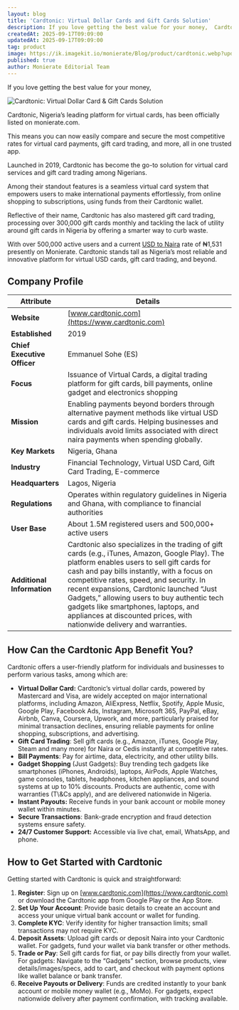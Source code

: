 ```yaml
---
layout: blog
title: 'Cardtonic: Virtual Dollar Cards and Gift Cards Solution'
description: If you love getting the best value for your money,  Cardtonic, Nigeria’s leading platform for virtual cards, has been officially listed on monierate.com. This means you can now easily compare and secure the most competitive rates for virtual card payments, gift card trading, and more, all in one trusted app.
createdAt: 2025-09-17T09:09:00
updatedAt: 2025-09-17T09:09:00
tag: product
image: https://ik.imagekit.io/monierate/Blog/product/cardtonic.webp?updatedAt=1758092761505
published: true
author: Monierate Editorial Team
---
```

If you love getting the best value for your money, 

![Cardtonic: Virtual Dollar Card & Gift Cards Solution](https://ik.imagekit.io/monierate/Blog/product/cardtonic.webp?updatedAt=1758092761505)

Cardtonic, Nigeria’s leading platform for virtual cards, has been officially listed on monierate.com. 

This means you can now easily compare and secure the most competitive rates for virtual card payments, gift card trading, and more, all in one trusted app.

Launched in 2019, Cardtonic has become the go-to solution for virtual card services and gift card trading among Nigerians. 

Among their standout features is a seamless virtual card system that empowers users to make international payments effortlessly, from online shopping to subscriptions, using funds from their Cardtonic wallet. 

Reflective of their name, Cardtonic has also mastered gift card trading, processing over 300,000 gift cards monthly and tackling the lack of utility around gift cards in Nigeria by offering a smarter way to curb waste.

With over 500,000 active users and a current [USD to Naira](https://monierate.com/converter/cardtonic/?Amount=1&From=usd&To=ngn) rate of ₦1,531 presently on Monierate. Cardtonic stands tall as Nigeria’s most reliable and innovative platform for virtual USD cards, gift card trading, and beyond.

## Company Profile

| **Attribute** | **Details** |
| --- | --- |
| **Website** | [www.cardtonic.com](https://www.cardtonic.com) |
| **Established** | 2019 |
| **Chief Executive Officer** | Emmanuel Sohe (ES) |
| **Focus** | Issuance of Virtual Cards, a digital trading platform for gift cards, bill payments, online gadget and electronics shopping |
| **Mission** | Enabling payments beyond borders through alternative payment methods like virtual USD cards and gift cards. Helping businesses and individuals avoid limits associated with direct naira payments when spending globally. |
| **Key Markets** | Nigeria, Ghana |
| **Industry** | Financial Technology, Virtual USD Card, Gift Card Trading, E-commerce |
| **Headquarters** | Lagos, Nigeria |
| **Regulations** | Operates within regulatory guidelines in Nigeria and Ghana, with compliance to financial authorities |
| **User Base** | About 1.5M registered users and 500,000+ active users |
| **Additional Information** | Cardtonic also specializes in the trading of gift cards (e.g., iTunes, Amazon, Google Play). The platform enables users to sell gift cards for cash and pay bills instantly, with a focus on competitive rates, speed, and security. In recent expansions, Cardtonic launched “Just Gadgets,” allowing users to buy authentic tech gadgets like smartphones, laptops, and appliances at discounted prices, with nationwide delivery and warranties. |

## How Can the Cardtonic App Benefit You?

Cardtonic offers a user-friendly platform for individuals and businesses to perform various tasks, among which are: 

- **Virtual Dollar Card:**  Cardtonic’s virtual dollar cards, powered by Mastercard and Visa, are widely accepted on major international platforms, including Amazon, AliExpress, Netflix, Spotify, Apple Music, Google Play, Facebook Ads, Instagram, Microsoft 365, PayPal, eBay, Airbnb, Canva, Coursera, Upwork, and more, particularly praised for minimal transaction declines, ensuring reliable payments for online shopping, subscriptions, and advertising.
- **Gift Card Trading**: Sell gift cards (e.g., Amazon, iTunes, Google Play, Steam and many more) for Naira or Cedis instantly at competitive rates.
- **Bill Payments**: Pay for airtime, data, electricity, and other utility bills.
- **Gadget Shopping** (Just Gadgets): Buy trending tech gadgets like smartphones (iPhones, Androids), laptops, AirPods, Apple Watches, game consoles, tablets, headphones, kitchen appliances, and sound systems at up to 10% discounts. Products are authentic, come with warranties (T\\&Cs apply), and are delivered nationwide in Nigeria.
- **Instant Payouts:** Receive funds in your bank account or mobile money wallet within minutes.
- **Secure Transactions**: Bank-grade encryption and fraud detection systems ensure safety.
- **24/7 Customer Support:** Accessible via live chat, email, WhatsApp, and phone.

## How to Get Started with Cardtonic

Getting started with Cardtonic is quick and straightforward:

1. **Register**: Sign up on [www.cardtonic.com](https://www.cardtonic.com) or download the Cardtonic app from Google Play or the App Store.
2. **Set Up Your Account**: Provide basic details to create an account and access your unique virtual bank account or wallet for funding.
3. **Complete KYC**: Verify identity for higher transaction limits; small transactions may not require KYC.
4. **Deposit Assets**: Upload gift cards or deposit Naira into your Cardtonic wallet. For gadgets, fund your wallet via bank transfer or other methods.
5. **Trade or Pay**: Sell gift cards for fiat, or pay bills directly from your wallet. For gadgets: Navigate to the “Gadgets” section, browse products, view details/images/specs, add to cart, and checkout with payment options like wallet balance or bank transfer.
6. **Receive Payouts or Delivery**: Funds are credited instantly to your bank account or mobile money wallet (e.g., MoMo). For gadgets, expect nationwide delivery after payment confirmation, with tracking available.

